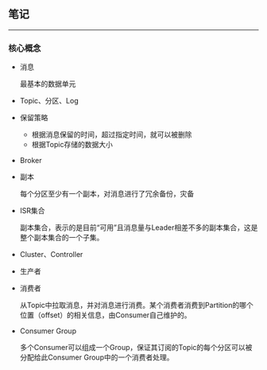 ## 笔记

---

### 核心概念

* 消息

	最基本的数据单元
	
* Topic、分区、Log

* 保留策略

	* 根据消息保留的时间，超过指定时间，就可以被删除
	* 根据Topic存储的数据大小
	
* Broker

* 副本

 	每个分区至少有一个副本，对消息进行了冗余备份，灾备
 

* ISR集合

	副本集合，表示的是目前“可用”且消息量与Leader相差不多的副本集合，这是整个副本集合的一个子集。

* Cluster、Controller

* 生产者
* 消费者
	
	从Topic中拉取消息，并对消息进行消费。某个消费者消费到Partition的哪个位置（offset）的相关信息，由Consumer自己维护的。
	
* Consumer Group	

	多个Consumer可以组成一个Group，保证其订阅的Topic的每个分区可以被分配给此Consumer Group中的一个消费者处理。
	
	


	